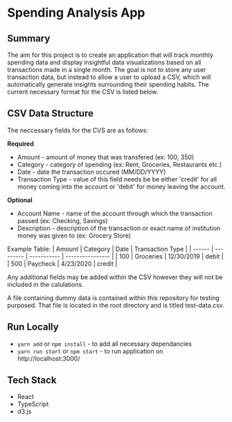 # Spending Analysis App

## Summary
The aim for this project is to create an application that will track monthly spending data and display insightful data visualizations based on all transactions made in a single month. The goal is not to store any user transaction data, but instead to allow a user to upload a CSV, which will automatically generate insights surrounding their spending habits. The current necessary format for the CSV is listed below. 

## CSV Data Structure
The neccessary fields for the CVS are as follows:

**Required**
* Amount - amount of money that was transfered (ex: 100, 350)
* Category - category of spending (ex: Rent, Groceries, Restaurants etc.) 
* Date - date the transaction occured (MM/DD/YYYY)
* Transaction Type - value of this field needs be be either 'credit' for all money coming into the account or 'debit' for money leaving the account. 

**Optional**
* Account Name - name of the account through which the transaction passed (ex: Checking, Savings)
* Description - description of the transaction or exact name of institution money was given to (ex: Grocery Store)

Example Table:
| Amount | Category  | Date        | Transaction Type |
| ------ | --------- | ----------- | ---------------- |
| 100    | Groceries | 12/30/2019  | debit            |
| 500    | Paycheck  | 4/23/2020   | credit           |

Any additional fields may be added within the CSV however they will not be included in the calulations. 

A file containing dummy data is contained within this repository for testing purposed. That file is located in the root directory and is titled test-data.csv.

## Run Locally
* `yarn add` or `npm install` - to add all necessary dependancies
* `yarn run start` or  `npm start` - to run application on http://localhost:3000/

## Tech Stack
* React
* TypeScript 
* d3.js